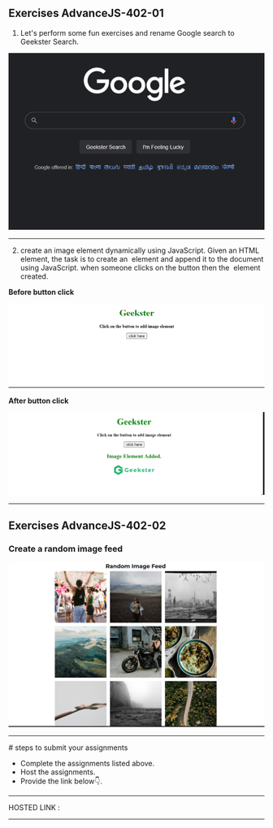 ## Exercises AdvanceJS-402-01

1. Let's perform some fun exercises and rename Google search to Geekster Search.

![](./image/geekster_search.png)

<hr>

2. create an image element dynamically using JavaScript. Given an HTML element, the task is to create an <img> element and append it to the document using JavaScript.    when someone clicks on the button then the <img> element created.

**Before button click**

![](./image/bgeek.png)

**After button click**

![](./image/geek.png)

<hr>

## Exercises AdvanceJS-402-02

### Create a random image feed

![](./image/random-img-feed.png)

<hr>
# steps to submit your assignments

- Complete the assignments listed above.
- Host the assignments.
- Provide the link below👇.

<hr>

HOSTED LINK :  

<hr>

